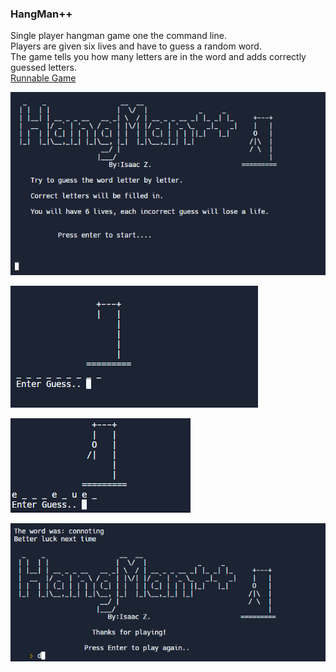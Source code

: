 ### HangMan++
 Single player hangman game one the command line.<br/>
 Players are given six lives and have to guess a random word.<br/>
 The game tells you how many letters are in the word and adds correctly guessed letters.<br/>
[Runnable Game](https://replit.com/@ISAACZABRISKIE/Main#Main.cpp)

![alt text](https://github.com/IsaacZab/HangMan/blob/main/images/hangManpic1.PNG)

![alt text](https://github.com/IsaacZab/HangMan/blob/main/images/gamePlay.PNG)

![alt text](https://github.com/IsaacZab/HangMan/blob/main/images/pic2.PNG)

![alt text](https://github.com/IsaacZab/HangMan/blob/main/images/GameOVer.PNG)

